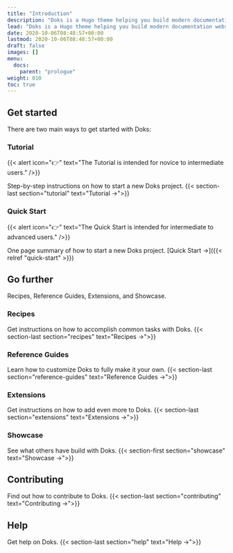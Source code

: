 ```yaml
---
title: "Introduction"
description: "Doks is a Hugo theme helping you build modern documentation websites that are secure, fast, and SEO-ready — by default."
lead: "Doks is a Hugo theme helping you build modern documentation websites that are secure, fast, and SEO-ready — by default."
date: 2020-10-06T08:48:57+00:00
lastmod: 2020-10-06T08:48:57+00:00
draft: false
images: []
menu:
  docs:
    parent: "prologue"
weight: 010
toc: true
---
```


## Get started

There are two main ways to get started with Doks:

### Tutorial

{{< alert icon="👉" text="The Tutorial is intended for novice to intermediate users." />}}

Step-by-step instructions on how to start a new Doks project. {{< section-last section="tutorial" text="Tutorial →">}}

### Quick Start

{{< alert icon="👉" text="The Quick Start is intended for intermediate to advanced users." />}}

One page summary of how to start a new Doks project. [Quick Start →]({{< relref "quick-start" >}})

## Go further

Recipes, Reference Guides, Extensions, and Showcase.

### Recipes

Get instructions on how to accomplish common tasks with Doks. {{< section-last section="recipes" text="Recipes →">}}

### Reference Guides

Learn how to customize Doks to fully make it your own. {{< section-last section="reference-guides" text="Reference Guides →">}}

### Extensions

Get instructions on how to add even more to Doks. {{< section-last section="extensions" text="Extensions →">}}

### Showcase

See what others have build with Doks. {{< section-first section="showcase" text="Showcase →">}}

## Contributing

Find out how to contribute to Doks. {{< section-last section="contributing" text="Contributing →">}}

## Help

Get help on Doks. {{< section-last section="help" text="Help →">}}
